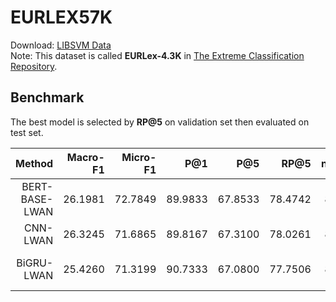 # EURLEX57K

Download: [LIBSVM Data](https://www.csie.ntu.edu.tw/~cjlin/libsvmtools/datasets/multilabel.html#EURLEX57K)  
Note: This dataset is called **EURLex-4.3K** in [The Extreme Classification Repository](http://manikvarma.org/downloads/XC/XMLRepository.html).

## Benchmark
The best model is selected by **RP@5** on validation set then evaluated on test set.

| Method |     Macro-F1     |     Micro-F1     |       P@1        |       P@5        |       **RP@5**       |      nDCG@5      |  Cfg | Time |
|-----------------:|-----------------:|-----------------:|-----------------:|-----------------:|-----------------:|-----------------:|-----------------:|-----------------:|
|     BERT-BASE-LWAN      |        26.1981      |     72.7849      |     89.9833      |     67.8533      |     78.4742      |     80.9834         | [Cfg](./bert_lwan.yml) | 9 hrs |
|     CNN-LWAN      |     26.3245      |     71.6865      |     89.8167      |     67.3100      |     78.0261      |     80.5446      | [Cfg](./cnn_lwan.yml) | 2 hrs |
|     BiGRU-LWAN      |     25.4260      |     71.3199      |     90.7333      |     67.0800      |     77.7506      |     80.5999      | [Cfg](./bigru_lwan.yml) | 3 hrs 20 mins |

